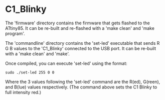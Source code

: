 # C1_Blinky

The 'firmware' directory contains the firmware that gets flashed to the ATtiny85.  It can be re-built and re-flashed with a 'make clean' and 'make program'.

The 'commandline' directory contains the 'set-led' executable that sends R G B values to the 'C1_Blinky' connected to the USB port.  It can be re-built with a 'make clean' and 'make'.

Once compiled, you can execute 'set-led' using the format:  
  
	sudo ./set-led 255 0 0  
  
Where the 3 values following the 'set-led' command are the R(ed), G(reen), and B(lue) values respectively.  (The command above sets the C1 Blinky to full intensity red.)
